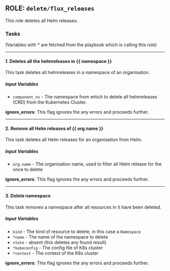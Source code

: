 ## ROLE: `delete/flux_releases`
This role deletes all Helm releases.

### Tasks
(Variables with * are fetched from the playbook which is calling this role)

---

#### 1. Deletes all the helmreleases in {{ namespace }}
This task deletes all helmreleases in a namespace of an organisation.
##### Input Variables
- `component_ns` - The namespace from which to delete all helmreleases (CRD) from the Kubernetes Cluster.

**ignore_errors**: This flag ignores the any errors and proceeds further.

---

#### 2. Remove all Helm releases of {{ org.name }}
This task deletes all Helm releases for an organisation from Helm.
##### Input Variables
- `org.name` - The organisation name, used to filter all Helm release for the once to delete

**ignore_errors**: This flag ignores the any errors and proceeds further.

---

#### 3. Delete namespace
This task removes a namespace after all resources in it have been deleted.
##### Input Variables
- `kind` - The kind of resource to delete, in this case a `Namespace`
- `*name` - The name of the namespace to delete
- `state` - absent (this deletes any found result)
- `*kubeconfig` - The config file of K8s cluster
- `*context` - The context of the K8s cluster

**ignore_errors**: This flag ignores the any errors and proceeds further.
